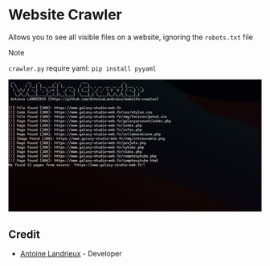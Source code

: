 
# Website Crawler

Allows you to see all visible files on a website, ignoring the `robots.txt` file

> [!NOTE]
> `crawler.py` require yaml:
> `pip install pyyaml`

![image](resources/github/image.png)

## Credit

- [Antoine Landrieux](https://github.com/AntoineLandrieux) - Developer
